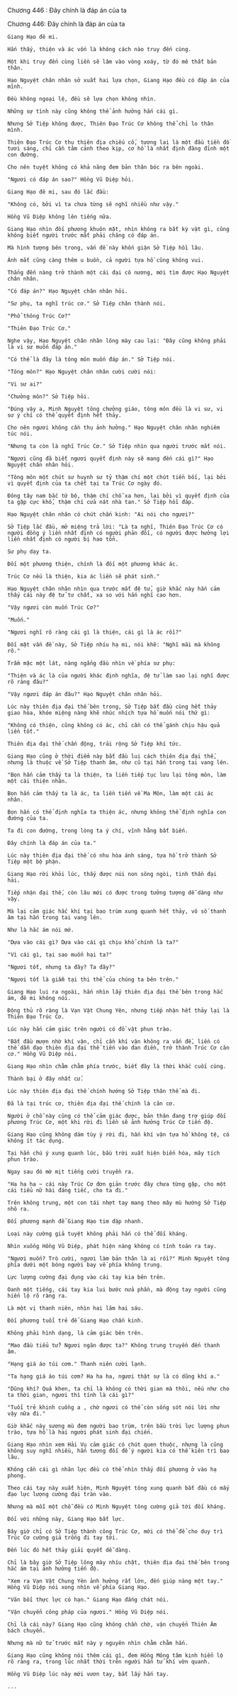 




Chương 446 : Đây chính là đáp án của ta


Chương 446: Đây chính là đáp án của ta

	Giang Hạo đê mi.

	Hắn thấy, thiện và ác vốn là không cách nào truy đến cùng.

	Một khi truy đến cùng liền sẽ lâm vào vòng xoáy, từ đó mê thất bản thân.

	Hạo Nguyệt chân nhân sở xuất hai lựa chọn, Giang Hạo đều có đáp án của mình.

	Đều không ngoại lệ, đều sẽ lựa chọn không nhìn.

	Những sự tình này cũng không thể ảnh hưởng hắn cái gì.

	Nhưng Sở Tiệp không được, Thiên Đạo Trúc Cơ không thể chỉ lo thân mình.

	Thiên Đạo Trúc Cơ thụ thiên địa chiếu cố, tương lai là một đầu tiền đồ tươi sáng, chỉ cần tâm cảnh theo kịp, cơ hồ là nhất định đăng đỉnh một con đường.

	Cho nên tuyệt không có khả năng đem bản thân bóc ra bên ngoài.

	"Ngươi có đáp án sao?" Hồng Vũ Diệp hỏi.

	Giang Hạo đê mi, sau đó lắc đầu:

	"Không có, bởi vì ta chưa từng sẽ nghĩ nhiều như vậy."

	Hồng Vũ Diệp không lên tiếng nữa.

	Giang Hạo nhìn đối phương khuôn mặt, nhìn không ra bất kỳ vật gì, cũng không biết người trước mắt phải chăng có đáp án.

	Mà hình tượng bên trong, vấn đề này khốn giận Sở Tiệp hồi lâu.

	Ánh mắt cũng càng thêm u buồn, cả người tựa hồ cũng không vui.

	Thẳng đến nàng trở thành một cái đại cô nương, mới tìm được Hạo Nguyệt chân nhân.

	"Có đáp án?" Hạo Nguyệt chân nhân hỏi.

	"Sư phụ, ta nghĩ trúc cơ." Sở Tiệp chân thành nói.

	"Phổ thông Trúc Cơ?"

	"Thiên Đạo Trúc Cơ."

	Nghe vậy, Hạo Nguyệt chân nhân lông mày cau lại: "Đây cũng không phải là vi sư muốn đáp án."

	"Có thể là đây là tông môn muốn đáp án." Sở Tiệp nói.

	"Tông môn?" Hạo Nguyệt chân nhân cười cười nói:

	"Vi sư ai?"

	"Chưởng môn?" Sở Tiệp hỏi.

	"Đúng vậy a, Minh Nguyệt tông chưởng giáo, tông môn đều là vi sư, vi sư ý chí có thể quyết định hết thảy.

	Cho nên ngươi không cần thụ ảnh hưởng." Hạo Nguyệt chân nhân nghiêm túc nói.

	"Nhưng ta còn là nghĩ Trúc Cơ." Sở Tiệp nhìn qua người trước mắt nói.

	"Ngươi cũng đã biết ngươi quyết định này sẽ mang đến cái gì?" Hạo Nguyệt chân nhân hỏi.

	"Tông môn một chút sư huynh sư tỷ thậm chí một chút tiền bối, lại bởi vì quyết định của ta chết tại ta Trúc Cơ ngày đó.

	Đông tây nam bắc tứ bộ, thậm chí chỗ xa hơn, lại bởi vì quyết định của ta gặp cực khổ, thậm chí cửa nát nhà tan." Sở Tiệp hồi đáp.

	Hạo Nguyệt chân nhân có chút chấn kinh: "Ai nói cho ngươi?"

	Sở Tiệp lắc đầu, mở miệng trả lời: "Là ta nghĩ, Thiên Đạo Trúc Cơ có người đồng ý liền nhất định có người phản đối, có người được hưởng lợi liền nhất định có người bị hao tổn.

	Sư phụ dạy ta.

	Đối một phương thiện, chính là đối một phương khác ác.

	Trúc Cơ nếu là thiện, kia ác liền sẽ phát sinh."

	Hạo Nguyệt chân nhân nhìn qua trước mắt đệ tử, giờ khắc này hắn cảm thấy cái này đệ tử tư chất, xa so với hắn nghĩ cao hơn.

	"Vậy ngươi còn muốn Trúc Cơ?"

	"Muốn."

	"Ngươi nghĩ rõ ràng cái gì là thiện, cái gì là ác rồi?"

	Đối mặt vấn đề này, Sở Tiệp nhíu hạ mi, nói khẽ: "Nghĩ mãi mà không rõ."

	Trầm mặc một lát, nàng ngẩng đầu nhìn về phía sư phụ:

	"Thiện và ác là của người khác định nghĩa, đệ tử làm sao lại nghĩ được rõ ràng đâu?"

	"Vậy ngươi đáp án đâu?" Hạo Nguyệt chân nhân hỏi.

	Lúc này thiên địa đại thế bên trong, Sở Tiệp bắt đầu cùng hết thảy giao hòa, khóe miệng nàng khẽ nhúc nhích tựa hồ muốn nói thứ gì:

	"Không có thiện, cũng không có ác, chỉ cần có thể gánh chịu hậu quả liền tốt."

	Thiên địa đại thế chấn động, trải rộng Sở Tiệp khí tức.

	Giang Hạo cũng ở thời điểm này bắt đầu lui cách thiên địa đại thế, nhưng là thuộc về Sở Tiệp thanh âm, như cũ tại hắn trong tai vang lên.

	"Bọn hắn cảm thấy ta là thiện, ta liền tiếp tục lưu lại tông môn, làm một cái thiện nhân.

	Bọn hắn cảm thấy ta là ác, ta liền tiến về Ma Môn, làm một cái ác nhân.

	Bọn hắn có thể định nghĩa ta thiện ác, nhưng không thể định nghĩa con đường của ta.

	Ta đi con đường, trong lòng ta ý chí, vĩnh hằng bất biến.

	Đây chính là đáp án của ta."

	Lúc này thiên địa đại thế có nhu hòa ánh sáng, tựa hồ trở thành Sở Tiệp một bộ phận.

	Giang Hạo rời khỏi lúc, thấy được núi non sông ngòi, tinh thần đại hải.

	Tiếp nhận đại thế, còn lâu mới có được trong tưởng tượng dễ dàng như vậy.

	Mà lại cảm giác hắc khí tại bao trùm xung quanh hết thảy, vô số thanh âm tại hắn trong tai vang lên.

	Như là hắc ám nói mớ.

	"Dựa vào cái gì? Dựa vào cái gì chịu khổ chính là ta?"

	"Vì cái gì, tại sao muốn hại ta?"

	"Ngươi tốt, nhưng ta đây? Ta đây?"

	"Ngươi tốt là giẫm tại thi thể của chúng ta bên trên."

	Giang Hạo lui ra ngoài, hắn nhìn lấy thiên địa đại thế bên trong hắc ám, đê mi không nói.

	Động thủ rõ ràng là Vạn Vật Chung Yên, nhưng tiếp nhận hết thảy lại là Thiên Đạo Trúc Cơ.

	Lúc này hắn cảm giác trên người có đồ vật phun trào.

	"Bắt đầu mượn nhờ khí vận, chỉ cần khí vận không ra vấn đề, liền có thể dẫn đạo thiên địa đại thế tiến vào đan điền, trở thành Trúc Cơ căn cơ." Hồng Vũ Diệp nói.

	Giang Hạo nhìn chằm chằm phía trước, biết đây là thời khắc cuối cùng.

	Thành bại ở đây nhất cử.

	Lúc này thiên địa đại thế chính hướng Sở Tiệp thân thể mà đi.

	Đã là tại trúc cơ, thiên địa đại thế chính là căn cơ.

	Người ở chỗ này cũng có thể cảm giác được, bản thân đang trợ giúp đối phương Trúc Cơ, một khi rời đi liền sẽ ảnh hưởng Trúc Cơ tiến độ.

	Giang Hạo cũng không dám tùy ý rời đi, hắn khí vận tựa hồ không tệ, có không ít tác dụng.

	Tại hắn chú ý xung quanh lúc, bầu trời xuất hiện biến hóa, mây tích phun trào.

	Ngay sau đó mờ mịt tiếng cười truyền ra.

	"Ha ha ha ~ cái này Trúc Cơ đơn giản trước đây chưa từng gặp, cho một cái tiểu nữ hài đáng tiếc, cho ta đi."

	Trên không trung, một con tái nhợt tay mang theo mây mù hướng Sở Tiệp nhô ra.

	Đối phương mạnh để Giang Hạo tim đập nhanh.

	Loại này cường giả tuyệt không phải hắn có thể đối kháng.

	Nhìn xuống Hồng Vũ Diệp, phát hiện nàng không có tính toán ra tay.

	"Ngươi muốn? Trò cười, ngươi làm bản thân là ai rồi?" Minh Nguyệt tông phía dưới một bóng người bay về phía không trung.

	Lực lượng cường đại đụng vào cái tay kia bên trên.

	Oanh một tiếng, cái tay kia lui bước nửa phần, mà động tay người cũng hiển lộ rõ ràng ra.

	Là một vị thanh niên, nhìn hai lăm hai sáu.

	Đối phương tuổi trẻ để Giang Hạo chấn kinh.

	Không phải hình dạng, là cảm giác bên trên.

	"Mao đầu tiểu tử? Ngươi ngăn được ta?" Không trung truyền đến thanh âm.

	"Hạng giá áo túi cơm." Thanh niên cười lạnh.

	"Ta hạng giá áo túi cơm? Ha ha ha, ngươi thật sự là có dũng khí a."

	"Dũng khí? Quá khen, ta chỉ là không có thời gian mà thôi, nếu như cho ta thời gian, ngươi thì tính là cái gì?"

	"Tuổi trẻ khinh cuồng a , chờ ngươi có thể còn sống sót nói lời như vậy nữa đi."

	Giờ khắc này sương mù đem người bao trùm, trên bầu trời lực lượng phun trào, tựa hồ là hai người phát sinh đại chiến.

	Giang Hạo nhìn xem Hải Vụ cảm giác có chút quen thuộc, nhưng là cũng không suy nghĩ nhiều, hắn tương đối để ý người kia có thể kiên trì bao lâu.

	Không cần cái gì nhãn lực đều có thể nhìn thấy đối phương ở vào hạ phong.

	Theo cái tay này xuất hiện, Minh Nguyệt tông xung quanh bắt đầu có mấy đạo lực lượng cường đại tràn vào.

	Nhưng mà mỗi một chỗ đều có Minh Nguyệt tông cường giả tới đối kháng.

	Đối với những này, Giang Hạo bất lực.

	Bây giờ chỉ có Sở Tiệp thành công Trúc Cơ, mới có thể để cho duy trì Trúc Cơ cường giả trống đi tay tới.

	Đến lúc đó hết thảy giải quyết dễ dàng.

	Chỉ là bây giờ Sở Tiệp lông mày nhíu chặt, thiên địa đại thế bên trong hắc ám tại ảnh hưởng tiến độ.

	"Xem ra Vạn Vật Chung Yên ảnh hưởng rất lớn, đến giúp nàng một tay." Hồng Vũ Diệp nói xong nhìn về phía Giang Hạo.

	"Vãn bối thực lực có hạn." Giang Hạo đắng chát nói.

	"Vận chuyển công pháp của ngươi." Hồng Vũ Diệp nói.

	Chỉ là cái này? Giang Hạo cũng không chần chờ, vận chuyển Thiên Âm bách chuyển.

	Nhưng mà nữ tử trước mắt này y nguyên nhìn chằm chằm hắn.

	Giang Hạo cũng không nói thêm cái gì, đem Hồng Mông tâm kinh hiển lộ rõ ràng ra, trong lúc nhất thời trên người hắn tử khí vờn quanh.

	Hồng Vũ Diệp lúc này mới vươn tay, bắt lấy hắn tay.

	...




